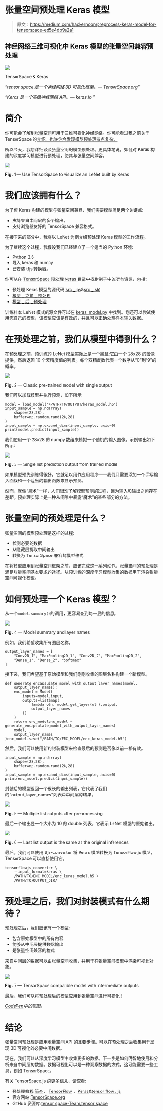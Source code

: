 # 张量空间预处理 Keras 模型

> 原文：<https://medium.com/hackernoon/preprocess-keras-model-for-tensorspace-ed5e4db9a2a1>

## 神经网络三维可视化中 Keras 模型的张量空间兼容预处理

![](img/3b66f67e56f5b14a460011f09e21e65c.png)

TensorSpace & Keras

*“tensor space 是一个神经网络 3D 可视化框架。— TensorSpace.org"*

*“Keras 是一个高级神经网络 API。— keras.io "*

# **简介**

你可能会了解到[张量空间](https://tensorspace.org/)可用于三维可视化神经网络。你可能看过我之前关于 TensorSpace 的[介绍。也许你会发现模型预处理有点复杂。](https://medium.freecodecamp.org/tensorspace-js-a-way-to-3d-visualize-neural-networks-in-browsers-2c0afd7648a8)

所以今天，我想详细谈谈张量空间的模型预处理。更具体地说，如何对 Keras 构建的深度学习模型进行预处理，使其与张量空间兼容。

![](img/093287db714647579fffb85a3dd5b7d3.png)

**Fig. 1** — Use TensorSpace to visualize an LeNet built by Keras

# **我们应该拥有什么？**

为了使 Keras 构建的模型与张量空间兼容，我们需要模型满足两个关键点:

*   支持来自中间层的多个输出。
*   支持浏览器友好的 TensorSpace 兼容格式。

在接下来的部分中，我将以 LeNet 为例介绍预处理 Keras 模型的工作流程。

为了继续这个过程，我假设我们已经建立了一个适当的 Python 环境:

*   Python 3.6
*   导入 keras 和 numpy
*   已安装 tfjs 转换器。

你可以在 [TensorSpace 预处理 Keras 目录](https://github.com/tensorspace-team/tensorspace/tree/master/docs/preprocess/Keras)中找到例子中的所有资源，包括:

*   预处理 Keras 模型的源代码([src _ py](https://github.com/tensorspace-team/tensorspace/tree/master/docs/preprocess/Keras/src_py)&[src _ sh](https://github.com/tensorspace-team/tensorspace/tree/master/docs/preprocess/Keras/src_sh))
*   [模型 _ 之前 _ 预处理](https://github.com/tensorspace-team/tensorspace/blob/master/docs/preprocess/Keras/models/keras_model.h5)
*   [模型 _ 后 _ 预处理](https://github.com/tensorspace-team/tensorspace/tree/master/docs/preprocess/Keras/models/tfjs_model)

训练样本 LeNet 模式的源文件可以在 [keras_model.py](https://github.com/tensorspace-team/tensorspace/blob/master/docs/preprocess/Keras/src_py/keras_model.py) 中找到。您还可以尝试使用您自己的模型，该模型应该是有效的，并且可以正确处理样本输入数据。

# **在预处理之前，我们从模型中得到什么？**

在预处理之前，预训练的 LeNet 模型实际上是一个黑盒:它由一个 28x28 的图像提供，然后返回 10 个双精度值的列表。每个双精度数代表一个数字从“0”到“9”的概率。

![](img/bc787090e052e16b735ffb3a2d9f68b2.png)

**Fig.** 2 — Classic pre-trained model with single output

我们可以加载模型并执行预测，如下所示:

```
model = load_model("/PATH/TO/OUTPUT/keras_model.h5")
input_sample = np.ndarray(
    shape=(28,28), 
    buffer=np.random.rand(28,28)
)
input_sample = np.expand_dims(input_sample, axis=0)
print(model.predict(input_sample))
```

我们使用一个 28x28 的 numpy 数组来模拟一个随机的输入图像。示例输出如下所示:

![](img/665fdd859c169e7dfb46c9ec26c0b078.png)

**Fig.** 3 — Single list prediction output from trained model

如果模型预先训练得很好，它就足以用作应用程序——我们只需要添加一个手写输入面板和一个适当的输出函数来显示预测。

然而，就像“魔术”一样，人们很难了解模型预测的过程，因为输入和输出之间存在差距。预处理实际上是一种从间隙中暴露“魔术”的某些部分的方法。

# **张量空间的预处理是什么？**

张量空间的模型预处理是这样的过程:

*   检测必要的数据
*   从隐藏层提取中间输出
*   转换为 TensorSpace 兼容的模型格式

在将模型应用到张量空间框架之前，应该完成这一系列动作。张量空间的预处理是满足张量空间基本要求的途径。从预训练的深度学习模型收集的数据用于渲染张量空间可视化模型。

# **如何预处理一个 Keras 模型？**

从一个`model.summary()`的调用，更容易查到每一层的信息。

![](img/2e16a30e7bf295460c555bdf6de22097.png)

**Fig.** 4 — Model summary and layer names

例如，我们希望收集所有图层名称。

```
output_layer_names = [
    "Conv2D_1", "MaxPooling2D_1", "Conv2D_2", "MaxPooling2D_2", 
    "Dense_1", "Dense_2", "Softmax"
]
```

接下来，我们希望基于原始模型和我们刚刚收集的图层名称构建一个新模型。

```
def generate_encapsulate_model_with_output_layer_names(model, 
    output_layer_names):
    enc_model = Model(
        inputs=model.input,
        outputs=list(map(
            lambda oln: model.get_layer(oln).output,
            output_layer_names
        ))
    )
    return enc_modelenc_model = generate_encapsulate_model_with_output_layer_names(
    model, 
    output_layer_names
)enc_model.save("/PATH/TO/ENC_MODEL/enc_keras_model.h5")
```

然后，我们可以使用新的封装模型来检查最后的预测是否像以前一样有效。

```
input_sample = np.ndarray(
    shape=(28,28), 
    buffer=np.random.rand(28,28)
)
input_sample = np.expand_dims(input_sample, axis=0)
print(enc_model.predict(input_sample))
```

封装后的模型返回一个很长的输出列表，它代表了我们的“output_layer_names”列表中中间层的结果。

![](img/45307297e108b1638e0f3f82629c79ba.png)

**Fig.** 5 — Multiple list outputs after preprocessing

最后一个输出是一个大小为 10 的 double 列表，它表示 LeNet 模型的原始输出。

![](img/0bc2d0aa190f5148be8d165c8483f125.png)

**Fig.** 6 — Last list output is the same as the original inferences

最后，我们可以使用 tfjs-converter 将 Keras 模型转换为 TensorFlow.js 模型，TensorSpace 可以直接使用它。

```
tensorflowjs_converter \     
    --input_format=keras \     
    /PATH/TO/ENC_MODEL/enc_keras_model.h5 \     
    /PATH/TO/OUTPUT_DIR/
```

# **预处理之后，我们对封装模式有什么期待？**

预处理之后，我们应该有一个模型:

*   包含原始模型中的所有内容
*   能够从中间层提供数据输出
*   是张量空间兼容的格式

来自中间层的数据可以由张量空间收集，并用于在张量空间模型中渲染可视化对象。

![](img/42b0ef39e4ba681f402bd1666606d9ac.png)

**Fig.** 7 — TensorSpace compatible model with intermediate outputs

最后，我们可以将预处理后的模型应用到张量空间进行可视化！

[*CodePen*](https://codepen.io/syt123450/pen/667a7943b0f23727790ca38c93389689/)*中的视图。*

# **结论**

张量空间预处理是应用张量空间 API 的重要步骤。可以在预处理之后收集用于呈现 3D 可视化的必要中间数据。

现在，我们可以从深度学习模型中收集更多的数据。下一步是如何明智地使用和分析来自中间层的数据。数据可视化可以是一种观察数据的方式，这可能需要一些工具，例如 TensorSpace。

有关 TensorSpace.js 的更多信息，请查看:

*   预处理教程:[简介](https://tensorspace.org/html/docs/preIntro.html)、 [TensorFlow](https://tensorspace.org/html/docs/preTf.html) 、[Keras](https://tensorspace.org/html/docs/preKeras.html)&[tensor flow . js](https://tensorspace.org/html/docs/preTfjs.html)
*   官方网站:[TensorSpace.org](https://tensorspace.org/)
*   GitHub 资源库:[tensor space-Team/tensor space](https://github.com/tensorspace-team/tensorspace)